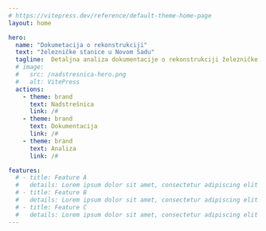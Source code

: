 ```yaml
---
# https://vitepress.dev/reference/default-theme-home-page
layout: home

hero:
  name: "Dokumetacija o rekonstrukciji"
  text: "železničke stanice u Novom Sadu"
  tagline:  Detaljna analiza dokumentacije o rekonstrukciji železničke stanice u Novom Sadu
  # image:
  #   src: /nadstresnica-hero.png
  #   alt: VitePress
  actions:
    - theme: brand
      text: Nadstrešnica
      link: /#
    - theme: brand
      text: Dokumentacija
      link: /#
    - theme: brand
      text: Analiza
      link: /#

features:
  # - title: Feature A
  #   details: Lorem ipsum dolor sit amet, consectetur adipiscing elit
  # - title: Feature B
  #   details: Lorem ipsum dolor sit amet, consectetur adipiscing elit
  # - title: Feature C
  #   details: Lorem ipsum dolor sit amet, consectetur adipiscing elit
---
```



